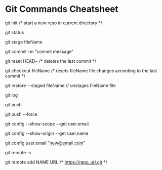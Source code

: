 # Git Commands Cheatsheet

git init /* start a new repo in current directory */

git status

git stage fileName

git commit -m "commit message"

git reset HEAD~ /* deletes the last commit */

git checkout fileName /* resets fileName file changes according to the last commit */

git restore --staged fileName // unstages fileName file

git log

git push

git push --force

git config --show-scope --get user.email

git config --show-origin --get user.name

git config user.email "new@email.com"

git remote -v

git remote add NAME URL /* https://repo_url.git */
